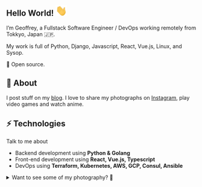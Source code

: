 ## Hello World! <img src="https://raw.githubusercontent.com/toxinu/toxinu/master/assets/hi.gif" width="30px">


I’m Geoffrey, a Fullstack Software Engineer / DevOps working remotely from Tokkyo, Japan 🇯🇵.

My work is full of Python, Django, Javascript, React, Vue.js, Linux, and Sysop.

🖤 Open source.

## 🧐 About
I post stuff on my [blog](https://toxinu.github.io/). I love to share my photographs on <a href="https://www.instagram.com/toxinu_/">Instagram</a>, play video games and watch anime.

## ⚡ Technologies
Talk to me about

- Backend development using **Python & Golang**
- Front-end development using **React, Vue.js, Typescript**
- DevOps using **Terraform, Kubernetes, AWS, GCP, Consul, Ansible**

<details>
<summary>Want to see some of my photography? 📸</summary>
<a href="https://github.com/toxinu/toxinu/raw/master/assets/DSCF8353-full.jpg">
    <img align="left" alt="Photography example 1" src="https://github.com/toxinu/toxinu/raw/master/assets/DSCF8353.jpg" />
</a>

<a href="https://github.com/toxinu/toxinu/raw/master/assets/DSCF8642-full.jpg">
    <img align="left" alt="Photography example 2" src="https://github.com/toxinu/toxinu/raw/master/assets/DSCF8642.jpg" />
</a>
</details>

